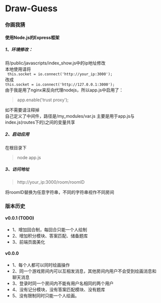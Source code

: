 # Draw-Guess
### 你画我猜

#### 使用Node.js的Express框架

##### 1、环境修改：
将/public/javascripts/index_show.js中的ip地址修改    
本地使用请将    
`` this.socket = io.connect('http://your_ip:3000');``    
改成    
``this.socket = io.connect('http://127.0.0.1:3000');``    
由于我是用了nginx来反向代理nodejs，所以app.js中启用了：    
> app.enable('trust proxy');    

如不需要请注释掉    
自己定义了中间件，路径是/my_modules/var.js 主要是用于app.js与index.js(routes下的)之间的变量共享

##### 2、启动应用
在根目录下
> node app.js

##### 3、访问地址
> http://your_ip:3000/room/roomID  

将roomID替换为任意字符串，不同的字符串视作不同房间


### 版本历史     
#### v0.0.1 (TODO)
- 1、增加回合制，每回合只能一个人绘制
- 2、增加积分模块、答案匹配、储备题库
- 3、前端页面美化

#### v0.0.0
- 1、每个人都可以同时绘画操作
- 2、同一个游戏房间内可以互相发消息，其他房间内用户不会受到绘画消息和聊天消息
- 3、登录时同一个房间内不能有用户名相同的两个用户
- 4、没有记分模块，没有答案匹配模块、没有题库
- 5、没有限制同时只能一个人绘画。
